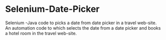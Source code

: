 # Selenium-Date-Picker
Selenium -Java code to picks a date from date picker in a travel web-site.
An automation code to which selects the date from a date picker and books a hotel room in the travel web-site.
